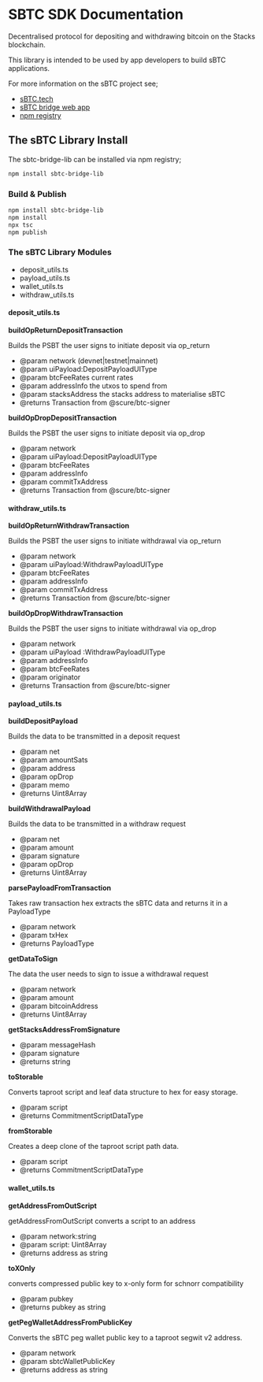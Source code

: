 # SBTC SDK Documentation

Decentralised protocol for depositing and withdrawing bitcoin on the Stacks blockchain.

This library is intended to be used by app developers to build sBTC applications.

For more information on the sBTC project see;

- [sBTC.tech](https://sbtc.tech)
- [sBTC bridge web app](https://bridge.sbtc.tech?net=testnet)
- [npm registry](https://www.npmjs.com/package/sbtc-bridge-lib)

## The sBTC Library Install

The sbtc-bridge-lib can be installed via npm registry;

```bash
npm install sbtc-bridge-lib
```

### Build & Publish

```bash
npm install sbtc-bridge-lib
npm install
npx tsc
npm publish
```

### The sBTC Library Modules

- deposit_utils.ts
- payload_utils.ts
- wallet_utils.ts
- withdraw_utils.ts

#### deposit_utils.ts

**buildOpReturnDepositTransaction**

Builds the PSBT the user signs to initiate deposit via op_return

- @param network (devnet|testnet|mainnet)
- @param uiPayload:DepositPayloadUIType
- @param btcFeeRates current rates
- @param addressInfo the utxos to spend from
- @param stacksAddress the stacks address to materialise sBTC
- @returns Transaction from @scure/btc-signer

**buildOpDropDepositTransaction**

Builds the PSBT the user signs to initiate deposit via op_drop

- @param network
- @param uiPayload:DepositPayloadUIType
- @param btcFeeRates
- @param addressInfo
- @param commitTxAddress
- @returns Transaction from @scure/btc-signer

#### withdraw_utils.ts

**buildOpReturnWithdrawTransaction**

Builds the PSBT the user signs to initiate withdrawal via op_return

- @param network
- @param uiPayload:WithdrawPayloadUIType
- @param btcFeeRates
- @param addressInfo
- @param commitTxAddress
- @returns Transaction from @scure/btc-signer

**buildOpDropWithdrawTransaction**

Builds the PSBT the user signs to initiate withdrawal via op_drop

- @param network
- @param uiPayload :WithdrawPayloadUIType
- @param addressInfo
- @param btcFeeRates
- @param originator
- @returns Transaction from @scure/btc-signer

#### payload_utils.ts

**buildDepositPayload**

Builds the data to be transmitted in a deposit request

- @param net
- @param amountSats
- @param address
- @param opDrop
- @param memo
- @returns Uint8Array

**buildWithdrawalPayload**

Builds the data to be transmitted in a withdraw request

- @param net
- @param amount
- @param signature
- @param opDrop
- @returns Uint8Array

**parsePayloadFromTransaction**

Takes raw transaction hex extracts the sBTC data and returns it in a PayloadType

- @param network
- @param txHex
- @returns PayloadType

**getDataToSign**

The data the user needs to sign to issue a withdrawal request

- @param network
- @param amount
- @param bitcoinAddress
- @returns Uint8Array

**getStacksAddressFromSignature**

- @param messageHash
- @param signature
- @returns string

**toStorable**

Converts taproot script and leaf data structure to hex for easy storage.

- @param script
- @returns CommitmentScriptDataType

**fromStorable**

Creates a deep clone of the taproot script path data.

- @param script
- @returns CommitmentScriptDataType

#### wallet_utils.ts

**getAddressFromOutScript**

getAddressFromOutScript converts a script to an address

- @param network:string
- @param script: Uint8Array
- @returns address as string

**toXOnly**

converts compressed public key to x-only form for schnorr compatibility

- @param pubkey
- @returns pubkey as string

**getPegWalletAddressFromPublicKey**

Converts the sBTC peg wallet public key to a taproot segwit v2 address.

- @param network
- @param sbtcWalletPublicKey
- @returns address as string
